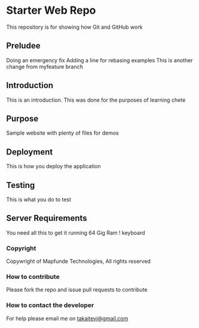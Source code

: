 # Starter Web Repo

This repository is for showing how Git and GitHub work

## Preludee
Doing an emergency fix
Adding a line for rebasing examples
This is another change from myfeature branch 

## Introduction

This is an introduction.  This was done for the purposes of learning chete

## Purpose

Sample website with plenty of files for demos

## Deployment

This is how you deploy the application

## Testing 

This is what you do to test

## Server Requirements

You need all this to get it running
64 Gig Ram
! keyboard

### Copyright

Copywright of Mapfunde Technologies, All rights reserved

### How to contribute

Please fork the repo and issue pull requests to contribute

### How to contact the developer

For help please email me on takaiteyi@gmail.com
